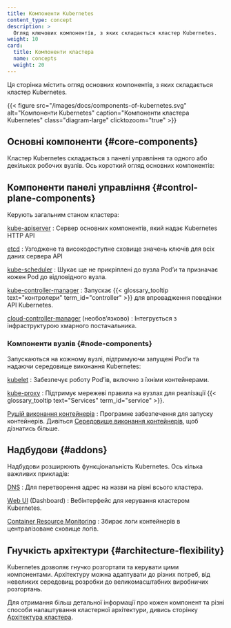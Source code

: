 ```yaml
---
title: Компоненти Kubernetes
content_type: concept
description: >
  Огляд ключових компонентів, з яких складається кластер Kubernetes.
weight: 10
card:
  title: Компоненти кластера
  name: concepts
  weight: 20
---
```


<!-- overview -->

Ця сторінка містить огляд основних компонентів, з яких складається кластер Kubernetes.

{{< figure src="/images/docs/components-of-kubernetes.svg" alt="Компоненти Kubernetes" caption="Компоненти кластера Kubernetes" class="diagram-large" clicktozoom="true" >}}

<!-- body -->

## Основні компоненти {#core-components}

Кластер Kubernetes складається з панелі управління та одного або декількох робочих вузлів. Ось короткий огляд основних компонентів:

## Компоненти панелі управління {#control-plane-components}

Керують загальним станом кластера:

[kube-apiserver](/docs/concepts/architecture/#kube-apiserver)
: Сервер основних компонентів, який надає Kubernetes HTTP API

[etcd](/docs/concepts/architecture/#etcd)
: Узгоджене та високодоступне сховище значень ключів для всіх даних сервера API

[kube-scheduler](/docs/concepts/architecture/#kube-scheduler)
: Шукає ще не прикріплені до вузла Podʼи та призначає кожен Pod до відповідного вузла.

[kube-controller-manager](/docs/concepts/architecture/#kube-controller-manager)
: Запускає {{< glossary_tooltip text="контролери" term_id="controller" >}} для впровадження поведінки API Kubernetes.

[cloud-controller-manager](/docs/concepts/architecture/#cloud-controller-manager) (необовʼязково)
: Інтегрується з інфраструктурою хмарного постачальника.

### Компоненти вузлів {#node-components}

Запускаються на кожному вузлі, підтримуючи запущені Podʼи та надаючи середовище виконання Kubernetes:

[kubelet](/docs/concepts/architecture/#kubelet)
: Забезпечує роботу Podʼів, включно з їхніми контейнерами.

[kube-proxy](/docs/concepts/architecture/#kube-proxy)
: Підтримує мережеві правила на вузлах для реалізації {{< glossary_tooltip text="Services" term_id="service" >}}.

[Рушій виконання контейнерів](/docs/concepts/architecture/#container-runtime)
: Програмне забезпечення для запуску контейнерів. Дивіться [Середовище виконання контейнерів](/docs/setup/production-environment/container-runtimes), щоб дізнатись більше.

## Надбудови {#addons}

Надбудови розширюють функціональність Kubernetes. Ось кілька важливих прикладів:

[DNS](/docs/concepts/architecture/#dns)
: Для перетворення адрес на назви на рівні всього кластера.

[Wеb UI](/docs/concepts/architecture/#web-ui-dashboard) (Dashboard)
: Вебінтерфейс для керування кластером Kubernetes.

[Container Resource Monitoring](/docs/concepts/architecture/#container-resource-monitoring)
: Збирає логи контейнерів в централізоване сховище логів.

## Гнучкість архітектури {#architecture-flexibility}

Kubernetes дозволяє гнучко розгортати та керувати цими компонентами. Архітектуру можна адаптувати до різних потреб, від невеликих середовищ розробки до великомасштабних виробничих розгортань.

Для отримання більш детальної інформації про кожен компонент та різні способи налаштування кластерної архітектури, дивись сторінку [Архітектура кластера](/docs/concepts/architecture/).
